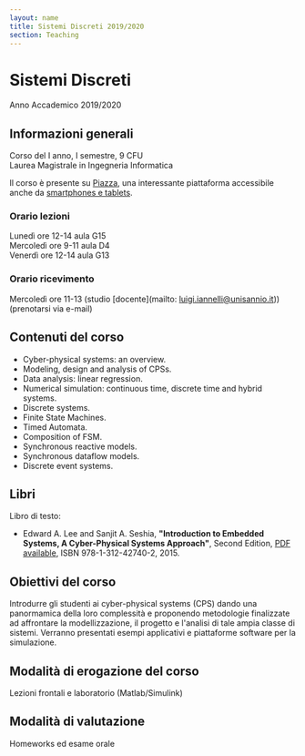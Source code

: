 ```yaml
---
layout: name
title: Sistemi Discreti 2019/2020
section: Teaching
---
```


Sistemi Discreti
====================

Anno Accademico 2019/2020


Informazioni generali
----------------------

Corso del I anno, I semestre, 9 CFU  
Laurea Magistrale in Ingegneria Informatica 

Il corso è presente su [Piazza](http://piazza.com/unisannio.it/fall2018/sd), una interessante piattaforma accessibile anche da [smartphones e tablets](https://piazza.com/product/mobile). 

### **Orario lezioni**  
Lunedì ore 12-14 aula G15  
Mercoledì ore 9-11 aula D4   
Venerdì ore 12-14 aula G13  

### **Orario ricevimento**  
Mercoledì ore 11-13 (studio [docente](mailto: luigi.iannelli@unisannio.it)) (prenotarsi via e-mail) 

<!-- [Quaderno del corso](http://www.ing.unisannio.it/iannelli/_newsite/teaching/2014-CA/CA-2014-cpn) -->

Contenuti del corso
--------------

- Cyber-physical systems: an overview. 
- Modeling, design and analysis of CPSs. 
- Data analysis: linear regression. 
- Numerical simulation: continuous time, discrete time and hybrid systems.
- Discrete systems.
- Finite State Machines.
- Timed Automata.
- Composition of FSM.
- Synchronous reactive models.
- Synchronous dataflow models.
- Discrete event systems.

Libri
------

Libro di testo:  
- Edward A. Lee and Sanjit A. Seshia, **"Introduction to Embedded Systems, A Cyber-Physical Systems Approach"**, Second Edition, [PDF available](http://LeeSeshia.org), ISBN 978-1-312-42740-2, 2015.


Obiettivi del corso
----------------

Introdurre gli studenti ai cyber-physical systems (CPS) dando una panormamica della loro complessità e proponendo metodologie finalizzate ad affrontare la modellizzazione, il progetto e l'analisi di tale ampia classe di sistemi. Verranno presentati esempi applicativi e piattaforme software per la simulazione.

Modalità di erogazione del corso
-----------------

Lezioni frontali e laboratorio (Matlab/Simulink)

Modalità di valutazione
-------------------

Homeworks ed esame orale
